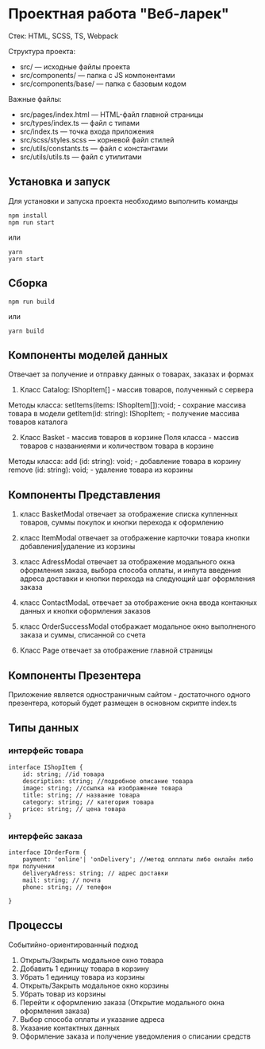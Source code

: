 # Проектная работа "Веб-ларек"

Стек: HTML, SCSS, TS, Webpack

Структура проекта:
- src/ — исходные файлы проекта
- src/components/ — папка с JS компонентами
- src/components/base/ — папка с базовым кодом

Важные файлы:
- src/pages/index.html — HTML-файл главной страницы
- src/types/index.ts — файл с типами
- src/index.ts — точка входа приложения
- src/scss/styles.scss — корневой файл стилей
- src/utils/constants.ts — файл с константами
- src/utils/utils.ts — файл с утилитами

## Установка и запуск
Для установки и запуска проекта необходимо выполнить команды

```
npm install
npm run start
```

или

```
yarn
yarn start
```
## Сборка

```
npm run build
```

или

```
yarn build
```


## Компоненты моделей данных

Отвечает за получение и отправку данных о товарах, заказах и формах

1. Класс Catalog: IShopItem[] - массив товаров, полученный с сервера

Методы класса:
setItems(items: IShopItem[]):void; - сохрание массива товара в модели
getItem(id: string): IShopItem; - получение массива товаров каталога

2. Класс Basket - массив товаров в корзине
Поля класса - массив товаров с названиеями и количеством товара в корзине

Методы класса:
add (id: string): void; - добавление товара в корзину
remove (id: string): void; - удаление товара из корзины

## Компоненты Представления

1. класс BasketModal отвечает за отображение списка купленных товаров, суммы покупок и кнопки перехода к оформлению

2. класс ItemModal отвечает за отображение карточки товара кнопки добавления|удаление из корзины 

3. класс AdressModal отвечает за отображение модального окна оформления заказа, выбора способа оплаты, и инпута введения адреса доставки и кнопки перехода на следующий шаг оформления заказа

4. класс ContactModaL отвечает за отображение окна ввода контакных данных и кнопки оформления заказов

5. класс OrderSuccessModal отображает модальное окно выполненого заказа и суммы, списанной со счета

6. Класс Page отвечает за отображение главной страницы

## Компоненты Презентера

Приложение является одностраничным сайтом - достаточного одного презентера, который будет размещен в основном скрипте index.ts

## Типы данных

### интерфейс товара
```
interface IShopItem {
    id: string; //id товара
    description: string; //подробное описание товара
    image: string; //ссылка на изображение товара
    title: string; // название товара
    category: string; // категория товара
    price: string; // цена товара
}
```
### интерфейс заказа
```
interface IOrderForm {
    payment: 'online'| 'onDelivery'; //метод олплаты либо онлайн либо при получении
    deliveryAdress: string; // адрес доставки
    mail: string; // почта
    phone: string; // телефон

}
```
## Процессы

Событийно-ориентированный подход

1. Открыть/Закрыть модальное окно товара
2. Добавить 1 единицу товара в корзину
3. Убрать 1 единицу товара из корзины
4. Открыть/Закрыть модальное окно корзины
5. Убрать товар из корзины
6. Перейти к оформлению заказа (Открытие модального окна оформления заказа)
7. Выбор способа оплаты и указание адреса
8. Указание контактных данных 
9. Оформление заказа и получение уведомления о списании средств
